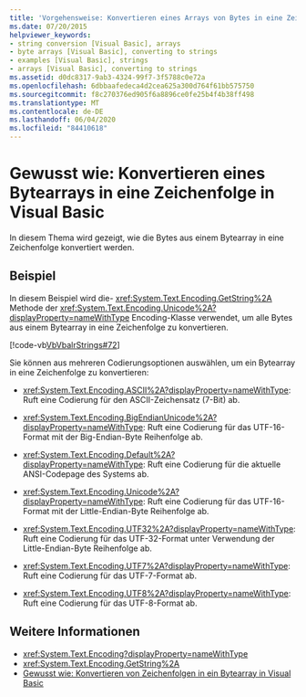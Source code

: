 ```yaml
---
title: 'Vorgehensweise: Konvertieren eines Arrays von Bytes in eine Zeichenfolge'
ms.date: 07/20/2015
helpviewer_keywords:
- string conversion [Visual Basic], arrays
- byte arrays [Visual Basic], converting to strings
- examples [Visual Basic], strings
- arrays [Visual Basic], converting to strings
ms.assetid: d0dc8317-9ab3-4324-99f7-3f5788c0e72a
ms.openlocfilehash: 6dbbaafedeca4d2cea625a300d764f61bb575750
ms.sourcegitcommit: f8c270376ed905f6a8896ce0fe25b4f4b38ff498
ms.translationtype: MT
ms.contentlocale: de-DE
ms.lasthandoff: 06/04/2020
ms.locfileid: "84410618"
---
```

# <a name="how-to-convert-an-array-of-bytes-into-a-string-in-visual-basic"></a>Gewusst wie: Konvertieren eines Bytearrays in eine Zeichenfolge in Visual Basic
In diesem Thema wird gezeigt, wie die Bytes aus einem Bytearray in eine Zeichenfolge konvertiert werden.  
  
## <a name="example"></a>Beispiel  
 In diesem Beispiel wird die- <xref:System.Text.Encoding.GetString%2A> Methode der <xref:System.Text.Encoding.Unicode%2A?displayProperty=nameWithType> Encoding-Klasse verwendet, um alle Bytes aus einem Bytearray in eine Zeichenfolge zu konvertieren.  
  
 [!code-vb[VbVbalrStrings#72](~/samples/snippets/visualbasic/VS_Snippets_VBCSharp/VbVbalrStrings/VB/Class2.vb#72)]  
  
 Sie können aus mehreren Codierungsoptionen auswählen, um ein Bytearray in eine Zeichenfolge zu konvertieren:  
  
- <xref:System.Text.Encoding.ASCII%2A?displayProperty=nameWithType>: Ruft eine Codierung für den ASCII-Zeichensatz (7-Bit) ab.  
  
- <xref:System.Text.Encoding.BigEndianUnicode%2A?displayProperty=nameWithType>: Ruft eine Codierung für das UTF-16-Format mit der Big-Endian-Byte Reihenfolge ab.  
  
- <xref:System.Text.Encoding.Default%2A?displayProperty=nameWithType>: Ruft eine Codierung für die aktuelle ANSI-Codepage des Systems ab.  
  
- <xref:System.Text.Encoding.Unicode%2A?displayProperty=nameWithType>: Ruft eine Codierung für das UTF-16-Format mit der Little-Endian-Byte Reihenfolge ab.  
  
- <xref:System.Text.Encoding.UTF32%2A?displayProperty=nameWithType>: Ruft eine Codierung für das UTF-32-Format unter Verwendung der Little-Endian-Byte Reihenfolge ab.  
  
- <xref:System.Text.Encoding.UTF7%2A?displayProperty=nameWithType>: Ruft eine Codierung für das UTF-7-Format ab.  
  
- <xref:System.Text.Encoding.UTF8%2A?displayProperty=nameWithType>: Ruft eine Codierung für das UTF-8-Format ab.  
  
## <a name="see-also"></a>Weitere Informationen

- <xref:System.Text.Encoding?displayProperty=nameWithType>
- <xref:System.Text.Encoding.GetString%2A>
- [Gewusst wie: Konvertieren von Zeichenfolgen in ein Bytearray in Visual Basic](how-to-convert-strings-into-an-array-of-bytes.md)
